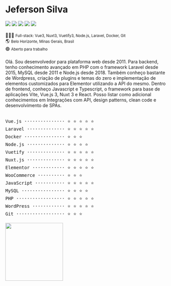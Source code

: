 # Jeferson Silva

<!--curriculum:start-->

<a href="https://wa.me/message/NG7A2SW25XIEI1" target="_blank"><img loading="lazy" src="https://img.shields.io/badge/WhatsApp-25D366?style=for-the-badge&logo=whatsapp&logoColor=white" target="_blank"></a>
<a href="mailto:jeferson.i.silva@gmail.com" target="_blank"><img loading="lazy" src="https://img.shields.io/badge/Gmail-D14836?style=for-the-badge&logo=gmail&logoColor=white" target="_blank"></a>
<a href="https://www.linkedin.com/in/jeferson-siqueira/" target="_blank"><img loading="lazy" src="https://img.shields.io/badge/-LinkedIn-%230077B5?style=for-the-badge&logo=linkedin&logoColor=white" target="_blank"></a>
<a href="https://github.com/jeff-silva/" target="_blank"><img loading="lazy" src="https://img.shields.io/badge/Github-000?style=for-the-badge&logo=github" target="_blank"></a>
<a href="https://jeff-silva.github.io/" target="_blank"><img loading="lazy" src="https://img.shields.io/badge/Portfolio-000000?style=for-the-badge&logo=About.me" target="_blank"></a>
<br /><br />
👨🏻‍💻 <small>Full-stack: Vue3, Nuxt3, Vuetify3, Node.js, Laravel, Docker, Git</small><br />
🌎 <small>Belo Horizonte, Minas Gerais, Brasil</small><br />
🟢 <small>Aberto para trabalho</small><br />
<br />
Olá. Sou desenvolvedor para plataforma web desde 2011. Para backend, tenho conhecimento avançado em PHP com o framework Laravel desde 2015, MySQL desde 2011 e Node.js desde 2018. Também conheço bastante de Wordpress, criação de plugins e temas do zero e implementação de elementos customizados para Elementor utilizando a API do mesmo. Dentro de frontend, conheço Javascript e Typescript, o framework para base de aplicações Vite, Vue.js 3, Nuxt 3 e React. Posso listar como adicional conhecimentos em Integrações com API, design patterns, clean code e desenvolvimento de SPAs.
<br /><br />

<pre>
Vue.js ··············· ⭐ ⭐ ⭐ ⭐ ⭐ 
Laravel ·············· ⭐ ⭐ ⭐ ⭐ ⭐ 
Docker ··············· ⭐ ⭐ ⭐ 
Node.js ·············· ⭐ ⭐ ⭐ ⭐ 
Vuetify ·············· ⭐ ⭐ ⭐ ⭐ ⭐ 
Nuxt.js ·············· ⭐ ⭐ ⭐ ⭐ ⭐ 
Elementor ············ ⭐ ⭐ ⭐ ⭐ ⭐ 
WooCommerce ·········· ⭐ ⭐ ⭐ 
JavaScript ··········· ⭐ ⭐ ⭐ ⭐ ⭐ 
MySQL ················ ⭐ ⭐ ⭐ ⭐ 
PHP ·················· ⭐ ⭐ ⭐ ⭐ ⭐ 
WordPress ············ ⭐ ⭐ ⭐ ⭐ ⭐ 
Git ·················· ⭐ ⭐ ⭐ 
</pre>
<!--curriculum:final-->

<img loading="lazy" height="180em" src="https://github-readme-stats.vercel.app/api/top-langs/?username=jeff-silva&layout=compact&langs_count=7&theme=dracula" />

<!-- :house:    Belo Horizonte/MG <br>
:iphone:   <img src="https://img.shields.io/badge/&#x2b;&#x35;&#x35;&#160;&#x28;&#x33;&#x31;&#x29;&#160;&#x39;&#x39;&#x35;&#x32;&#x37;&#x2010;&#x31;&#x34;&#x32;&#x36;-ffffff"><br>
:envelope:  jeferson.i.silva@gmail.com

&#x6a;&#x65;&#x66;&#x65;&#x72;&#x73;&#x6f;&#x6e;&#x2e;&#x69;&#x2e;&#x73;&#x69;&#x6c;&#x76;&#x61;&#x40;&#x67;&#x6d;&#x61;&#x69;&#x6c;&#x2e;&#x63;&#x6f;&#x6d; -->

<!-- #### Hi, im Jeferson 👋
I have been a web developer since 2011.
I am an enthusiast of simple tools that help me focus only on the business rules of the system.

<h3 align="center">Skills</h3>
<p align="center">
    <img height="25px" src="https://img.shields.io/badge/MySQL-004260?style=for-the-badge&logo=mysql&logoColor=white">
    <img height="25px" src="https://img.shields.io/badge/PHP-7377ad?style=for-the-badge&logo=php&logoColor=ffffff">
    <img height="25px" src="https://img.shields.io/badge/Laravel-FF2D20?style=for-the-badge&logo=laravel&logoColor=white">
    <img height="25px" src="https://img.shields.io/badge/CSS-3595cf?style=for-the-badge&logo=css&logoColor=white">
    <img height="25px" src="https://img.shields.io/badge/HTML5-dd4b25"/>
    <img height="25px" src="https://img.shields.io/badge/Javascript-f0d53c"/>
    <br>
    <img height="25px" src="https://img.shields.io/badge/Wordpress-207196?style=for-the-badge&logo=wordpress&logoColor=ffffff">
    <img height="25px" src="https://img.shields.io/badge/Docker-2392e6"/>
    <img height="25px" src="https://img.shields.io/badge/Vue.js-35495E?style=for-the-badge&logo=vue.js&logoColor=4FC08D">
    <img height="25px" src="https://img.shields.io/badge/nuxt.js-00C58E?style=for-the-badge&logo=nuxt.js&logoColor=white">
    <img height="25px" src="https://img.shields.io/badge/Bootstrap-563D7C?style=for-the-badge&logo=bootstrap&logoColor=white">
    <br>
    <img height="25px" src="https://img.shields.io/badge/Unity-100000?style=for-the-badge&logo=unity&logoColor=white">
    <img height="25px" src=" https://img.shields.io/badge/Git-F05032?style=for-the-badge&logo=git&logoColor=white">
    <img height="25px" src="https://img.shields.io/badge/firebase-ffca28?style=for-the-badge&logo=firebase&logoColor=black">
    <img height="25px" src="https://img.shields.io/badge/jQuery-0769AD?style=for-the-badge&logo=jquery&logoColor=white">
    <img height="25px" src="https://img.shields.io/badge/Three.js-eeeeee?style=for-the-badge&logo=three.js&logoColor=000000">
</p>


<h5 align="center">Contact-me</h5>

<p align="center">
    <a href="https://www.linkedin.com/in/jeferson-siqueira/" target="_blank">
        <img src="https://img.shields.io/badge/LinkedIn-0077B5?style=for-the-badge&logo=linkedin&logoColor=white"/>
    </a>
    <a href="https://wa.me/message/NG7A2SW25XIEI1" target="_blank">
        <img src="https://img.shields.io/badge/WhatsApp-25D366?style=for-the-badge&logo=whatsapp&logoColor=white"/>
    </a>
    <a href="mailto:jeferson.i.silva@gmail.com" target="_blank">
        <img src="https://img.shields.io/badge/Gmail-D14836?style=for-the-badge&logo=gmail&logoColor=white"/>
    </a>
    <a href="https://labscript.dev" target="_blank">
        <img src="https://img.shields.io/badge/labscript.dev-100000?style=for-the-badge&logoColor=white"/>
    </a>
</p> -->

<!--START_SECTION:waka-->
<!--END_SECTION:waka-->

<!-- <br><br>
***

<h3 align="center">Stats</h3>

<p align="center">
    <img src="https://wakatime.com/share/@05fd4174-02f8-42e9-9cc9-d57c780c01f7/1921cb4d-198b-43f7-b774-5018b7cf5786.svg" alt="" width="45%">
    <img src="https://wakatime.com/share/@05fd4174-02f8-42e9-9cc9-d57c780c01f7/b5ae9621-2225-4e4e-a2ff-8f8bc941144a.svg" alt="" width="45%">
</p>
<br>

<p align="center">
    <img align="center" src="https://github-readme-stats.vercel.app/api/top-langs?username=jeff-silva&show_icons=true&locale=en&layout=compact&count_private=true" alt="jeff-silva" width="45%" /> &nbsp;
    <img align="center" src="https://github-readme-stats.vercel.app/api?username=jeff-silva&show_icons=true&locale=en&count_private=true" alt="jeff-silva" width="45%" />
    <br><br>
    <img src="https://github-profile-trophy.vercel.app/?username=jeff-silva&margin-w=15&margin-h=15&row=2&column=6" alt="jeff-silva" width="100%" />
    <br><br>
    <img src="https://github-readme-stats.vercel.app/api/wakatime?username=jeffsilva" alt="" height="200px">
</p>

![Snake animation](https://github.com/jeff-silva/jeff-silva/blob/output/github-contribution-grid-snake.svg) -->
